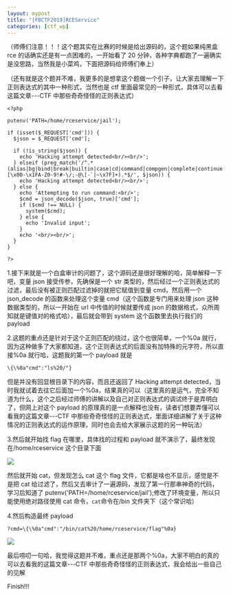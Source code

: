 ```yaml
---
layout: mypost
title: "[FBCTF2019]RCEService"
categories: [ctf_wp]
---
```


（师傅们注意！！！这个题其实在比赛的时候是给出源码的，这个题如果纯黑盒 rce 的话确实还是有一点困难的，一开始看了 20 分钟，各种字典都跑了一遍确实是没思路，当然我是小菜鸡，下面把源码给师傅们奉上）

（还有就是这个题并不难，我更多的是想拿这个题做一个引子，让大家去理解一下正则表达式的其中一种形式，当然也是 ctf 里面最常见的一种形式，具体可以去看这篇文章---CTF 中那些奇奇怪怪的正则表达式）

```
<?php

putenv('PATH=/home/rceservice/jail');

if (isset($_REQUEST['cmd'])) {
  $json = $_REQUEST['cmd'];

  if (!is_string($json)) {
    echo 'Hacking attempt detected<br/><br/>';
  } elseif (preg_match('/^.*(alias|bg|bind|break|builtin|case|cd|command|compgen|complete|continue|declare|dirs|disown|echo|enable|eval|exec|exit|export|fc|fg|getopts|hash|help|history|if|jobs|kill|let|local|logout|popd|printf|pushd|pwd|read|readonly|return|set|shift|shopt|source|suspend|test|times|trap|type|typeset|ulimit|umask|unalias|unset|until|wait|while|[\x00-\x1FA-Z0-9!#-\/;-@\[-`|~\x7F]+).*$/', $json)) {
    echo 'Hacking attempt detected<br/><br/>';
  } else {
    echo 'Attempting to run command:<br/>';
    $cmd = json_decode($json, true)['cmd'];
    if ($cmd !== NULL) {
      system($cmd);
    } else {
      echo 'Invalid input';
    }
    echo '<br/><br/>';
  }
}

?>
```

1.接下来就是一个白盒审计的问题了，这个源码还是很好理解的哈，简单解释一下吧，变量 json 接受传参，先确保是一个 str 类型的，然后经过一个正则表达式的过滤，最后没有被正则匹配过滤掉的就把它赋值到变量 cmd，然后用一个 json_decode 的函数来处理这个变量 cmd（这个函数是专门用来处理 json 这种数据类型的，所以一开始在 url 中传值的时候就要传成 json 的数据格式，众所周知就是键值对的格式哈），最后就会带到 system 这个函数里去执行我们的 payload

2.这题的重点还是针对于这个正则匹配的绕过，这个也很简单，一个%0a 就行，因为这种做多了大家都知道，这个正则表达式的后面没有加特殊的元字符，所以直接%0a 就行哈，这题我的第一个 payload 就是

```
\{\%0a"cmd":"ls%20/"}
```

但是并没有回显根目录下的内容，而且还返回了 Hacking attempt detected，当时我就试着去往它后面加一个%0a，结果真的可以（这里真的是运气，完全不知道为什么，这个之后经过师傅的讲解以及自己对正则表达式的调试终于是弄明白了，但网上对这个 payload 的原理真的是一点解释也没有，读者们想要弄懂可以看我的这篇文章---CTF 中那些奇奇怪怪的正则表达式，里面详细讲解了关于这种情况的正则表达式的运作原理，同时也会去给大家展示这题的另一种玩法）

3.然后就开始找 flag 在哪里，具体找的过程和 payload 就不演示了，最终发现在/home/rceservice 这个目录下面

![](屏幕截图-2023-09-13-201622.png)

然后就开始 cat，但发现怎么 cat 这个 flag 文件，它都是啥也不显示，感觉是不是把 cat 给过滤了，然后又去审计了一遍源码，发现了第一行那串神奇的代码，学习后知道了 putenv('PATH=/home/rceservice/jail');修改了环境变量，所以只能使用绝对路径使用 cat 命令，`cat`命令在/bin 文件夹下（这个常识哈）

4.然后构造最终 payload

```
?cmd=\{\%0a"cmd":"/bin/cat%20/home/rceservice/flag"%0a}
```

![](屏幕截图-2023-09-13-202039.png)

最后唠叨一句哈，我觉得这题并不难，重点还是那两个%0a，大家不明白的真的可以去看我的这篇文章---CTF 中那些奇奇怪怪的正则表达式，我会给出一些自己的见解

Finish!!!
